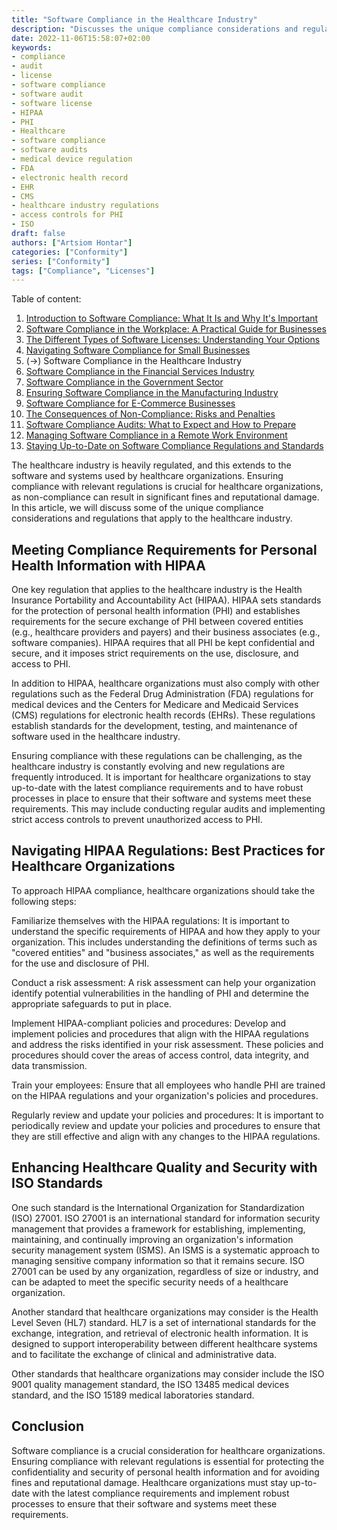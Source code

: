 ```yaml
---
title: "Software Compliance in the Healthcare Industry"
description: "Discusses the unique compliance considerations and regulations that apply to the healthcare industry"
date: 2022-11-06T15:58:07+02:00
keywords:
- compliance
- audit
- license
- software compliance
- software audit
- software license
- HIPAA
- PHI
- Healthcare
- software compliance
- software audits
- medical device regulation
- FDA
- electronic health record
- EHR
- CMS
- healthcare industry regulations
- access controls for PHI
- ISO
draft: false
authors: ["Artsiom Hontar"]
categories: ["Conformity"]
series: ["Conformity"]
tags: ["Compliance", "Licenses"]
---
```


Table of content:
1. [Introduction to Software Compliance: What It Is and Why It's Important](learnings/conformity/introduction-to-software-compliance.md)
2. [Software Compliance in the Workplace: A Practical Guide for Businesses](learnings/conformity/software-compliance-practical-guide.md)
3. [The Different Types of Software Licenses: Understanding Your Options](learnings/conformity/different-types-of-software-licenses.md)
4. [Navigating Software Compliance for Small Businesses](learnings/conformity/software-compliance-for-small-business.md)
5. (->) Software Compliance in the Healthcare Industry
6. [Software Compliance in the Financial Services Industry](learnings/conformity/software-compliance-for-financial-services.md)
7. [Software Compliance in the Government Sector](learnings/conformity/software-compliance-for-government-sector.md)
8. [Ensuring Software Compliance in the Manufacturing Industry](learnings/conformity/software-compliance-for-manufacturing.md)
9. [Software Compliance for E-Commerce Businesses](learnings/conformity/software-compliance-for-e-commerce.md)
10. [The Consequences of Non-Compliance: Risks and Penalties](learnings/conformity/consequences-of-non-compliance.md)
11. [Software Compliance Audits: What to Expect and How to Prepare](learnings/conformity/software-compliance-audits.md)
12. [Managing Software Compliance in a Remote Work Environment](learnings/conformity/software-compliance-in-remote-work.md)
13. [Staying Up-to-Date on Software Compliance Regulations and Standards](learnings/conformity/staying-up-to-date-on-software-compliance.md)

The healthcare industry is heavily regulated, and this extends to the software and systems used by healthcare organizations. Ensuring compliance with relevant regulations is crucial for healthcare organizations, as non-compliance can result in significant fines and reputational damage. In this article, we will discuss some of the unique compliance considerations and regulations that apply to the healthcare industry.

## Meeting Compliance Requirements for Personal Health Information with HIPAA
One key regulation that applies to the healthcare industry is the Health Insurance Portability and Accountability Act (HIPAA). HIPAA sets standards for the protection of personal health information (PHI) and establishes requirements for the secure exchange of PHI between covered entities (e.g., healthcare providers and payers) and their business associates (e.g., software companies). HIPAA requires that all PHI be kept confidential and secure, and it imposes strict requirements on the use, disclosure, and access to PHI.

In addition to HIPAA, healthcare organizations must also comply with other regulations such as the Federal Drug Administration (FDA) regulations for medical devices and the Centers for Medicare and Medicaid Services (CMS) regulations for electronic health records (EHRs). These regulations establish standards for the development, testing, and maintenance of software used in the healthcare industry.

Ensuring compliance with these regulations can be challenging, as the healthcare industry is constantly evolving and new regulations are frequently introduced. It is important for healthcare organizations to stay up-to-date with the latest compliance requirements and to have robust processes in place to ensure that their software and systems meet these requirements. This may include conducting regular audits and implementing strict access controls to prevent unauthorized access to PHI.

## Navigating HIPAA Regulations: Best Practices for Healthcare Organizations

To approach HIPAA compliance, healthcare organizations should take the following steps:

Familiarize themselves with the HIPAA regulations: It is important to understand the specific requirements of HIPAA and how they apply to your organization. This includes understanding the definitions of terms such as "covered entities" and "business associates," as well as the requirements for the use and disclosure of PHI.

Conduct a risk assessment: A risk assessment can help your organization identify potential vulnerabilities in the handling of PHI and determine the appropriate safeguards to put in place.

Implement HIPAA-compliant policies and procedures: Develop and implement policies and procedures that align with the HIPAA regulations and address the risks identified in your risk assessment. These policies and procedures should cover the areas of access control, data integrity, and data transmission.

Train your employees: Ensure that all employees who handle PHI are trained on the HIPAA regulations and your organization's policies and procedures.

Regularly review and update your policies and procedures: It is important to periodically review and update your policies and procedures to ensure that they are still effective and align with any changes to the HIPAA regulations.

## Enhancing Healthcare Quality and Security with ISO Standards

One such standard is the International Organization for Standardization (ISO) 27001. ISO 27001 is an international standard for information security management that provides a framework for establishing, implementing, maintaining, and continually improving an organization's information security management system (ISMS). An ISMS is a systematic approach to managing sensitive company information so that it remains secure. ISO 27001 can be used by any organization, regardless of size or industry, and can be adapted to meet the specific security needs of a healthcare organization.

Another standard that healthcare organizations may consider is the Health Level Seven (HL7) standard. HL7 is a set of international standards for the exchange, integration, and retrieval of electronic health information. It is designed to support interoperability between different healthcare systems and to facilitate the exchange of clinical and administrative data.

Other standards that healthcare organizations may consider include the ISO 9001 quality management standard, the ISO 13485 medical devices standard, and the ISO 15189 medical laboratories standard.

## Conclusion
Software compliance is a crucial consideration for healthcare organizations. Ensuring compliance with relevant regulations is essential for protecting the confidentiality and security of personal health information and for avoiding fines and reputational damage. Healthcare organizations must stay up-to-date with the latest compliance requirements and implement robust processes to ensure that their software and systems meet these requirements.